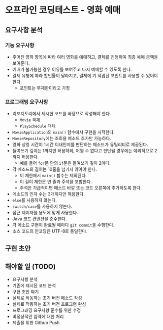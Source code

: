 # 오프라인 코딩테스트 - 영화 예매

## 요구사항 분석

### 기능 요구사항
* 주어진 영화 항목에 따라 여러 영화를 예매하고, 결제를 진행하여 최종 예매 금액을 보여준다.
* 예매가 불가능한 경우 이유를 보여주고 다시 예매할 수 있도록 한다.
* 결제 유형에 따라 할인률이 달라지고, 결제에 기 적립된 포인트를 사용할 수 있어야 한다.
  * 포인트는 무제한이라고 가정

### 프로그래밍 요구사항
* 리포지토리에서 제시한 코드를 바탕으로 작성해야 한다.
  * `Movie` 객체
  * `PlaySchedule` 객체
* `MovieApplication`의 `main()` 함수에서 구현을 시작한다.
* `MovieRepository`에는 조회용 메소드 추가만 가능하다.
* 영화 상영 시간이 1시간 이내인지를 판단하는 메소드가 유틸리티로 제공된다.
* 들여쓰기 깊이는 1까지만 허용하되, 어쩔 수 없다고 판단될 경우에는 예외적으로 2까지 허용한다.
  * 예를 들어 `for`문 안의 `if`문은 들여쓰기 깊이 2이다.
* 각 메소드의 길이는 10줄을 넘기지 않아야 한다. 
  * 이 제한에서 `main()` 함수는 제외된다.
  * 이 길이 제한은 빈 줄과 주석을 포함한다.
  * 주석은 가급적이면 메소드 바깥 또는 코드 오른쪽에 추가하도록 한다.
* 메소드의 인자 수는 3개까지만 허용한다.
* `else`를 사용하지 않는다.
* `switch/case`를 사용하지 않는다.
* 접근 제어자를 용도에 맞게 사용한다.
* Java 코드 컨벤션을 준수한다.
* 각 메소드 구현이 완료될 때마다 `git commit`을 수행한다.
* 소스 코드의 인코딩은 UTF-8로 통일한다.

## 구현 초안

## 해야할 일 (TODO)
* 요구사항 분석
* 기존에 제시된 코드 분석
* 구현 초안 짜기
* 실제로 작동하는 초기 버전 메소드 작성
* 실제로 작동하는 초기 버전 프로그램 완성
* 프로그래밍 요구사항 준수를 위한 수정
* 비정상적인 입력에 대한 처리
* 제출을 위한 Github Push